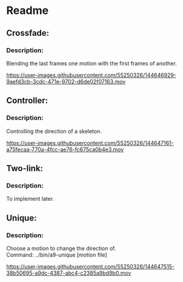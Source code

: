 # Readme

<h2>Crossfade:</h2>

<h3>Description:</h3>
Blending the last frames one motion with the first frames of another.



https://user-images.githubusercontent.com/55250326/144646929-9aefd3cb-3cdc-471e-9702-d6de02f07163.mov





<h2>Controller:</h2>
<h3>Description:</h3>
Controlling the direction of a skeleton.



https://user-images.githubusercontent.com/55250326/144647161-a75fecaa-770a-4fcc-ae76-fc675ca0b4e3.mov





<h2>Two-link:</h2>

<h3>Description:</h3>
To implement later.





<h2>Unique:</h2>

<h3>Description:</h3>
Choose a motion to change the direction of. <br >
Command: ../bin/a9-unique [motion file]



https://user-images.githubusercontent.com/55250326/144647515-38b50695-a9dc-4387-abc4-c2385a9bd9b0.mov

